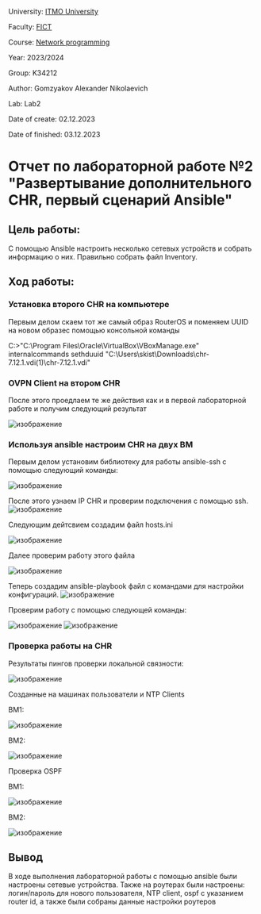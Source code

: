University: [ITMO University](https://itmo.ru/ru/)

Faculty: [FICT](https://fict.itmo.ru)

Course: [Network programming](https://github.com/itmo-ict-faculty/network-programming)

Year: 2023/2024

Group: K34212

Author: Gomzyakov Alexander Nikolaevich

Lab: Lab2

Date of create: 02.12.2023

Date of finished: 03.12.2023

# Отчет по лабораторной работе №2 "Развертывание дополнительного CHR, первый сценарий Ansible" #

## Цель работы: ##
С помощью Ansible настроить несколько сетевых устройств и собрать информацию о них. Правильно собрать файл Inventory.

## Ход работы: ##

### Установка второго CHR на компьютере ###
Первым делом скаем тот же самый образ RouterOS и поменяем UUID на новом образес помощью консольной команды

C:\>"C:\Program Files\Oracle\VirtualBox\VBoxManage.exe" internalcommands sethduuid "C:\Users\skist\Downloads\chr-7.12.1.vdi(1)\chr-7.12.1.vdi" 

### OVPN Client на втором CHR ###
После этого проедлаем те же действия как и в первой лабораторной работе и получим следующий результат

![изображение](https://github.com/fiji6479/2023_2024-network_programming-k34212-gomzyakov_a_n/assets/71012423/0187f297-5470-4558-9085-f2165977b3af)

### Используя ansible настроим CHR на двух ВМ ###
Первым делом установим библиотеку для работы ansible-ssh c помощью следующий команды:

![изображение](https://github.com/fiji6479/2023_2024-network_programming-k34212-gomzyakov_a_n/assets/71012423/790e0653-1079-47dd-926b-8adde6e0d34b)

После этого узнаем IP CHR и проверим подключения с помощью ssh.
![изображение](https://github.com/fiji6479/2023_2024-network_programming-k34212-gomzyakov_a_n/assets/71012423/bd5f08fe-f907-46c5-a0e3-0c0c0c41750f)

Следующим дейтсвием создадим файл hosts.ini 

![изображение](https://github.com/fiji6479/2023_2024-network_programming-k34212-gomzyakov_a_n/assets/71012423/5b78ea21-1245-4537-bb86-5784d8aea6a4)

Далее проверим работу этого файла

![изображение](https://github.com/fiji6479/2023_2024-network_programming-k34212-gomzyakov_a_n/assets/71012423/7b82ebe2-3cc0-4fe7-ba7a-4f9b79e4f424)

Теперь создадим ansible-playbook файл с командами для настройки конфигураций.
![изображение](https://github.com/fiji6479/2023_2024-network_programming-k34212-gomzyakov_a_n/assets/71012423/841f1974-6a0a-40b6-a608-e3c71b592f1a)

Проверим работу с помощью следующей команды: 

![изображение](https://github.com/fiji6479/2023_2024-network_programming-k34212-gomzyakov_a_n/assets/71012423/47668831-fc23-4bf4-ad8f-d741d87391b4)
![изображение](https://github.com/fiji6479/2023_2024-network_programming-k34212-gomzyakov_a_n/assets/71012423/d4a9f499-0232-4970-9715-e169d4cb847e)

### Проверка работы на CHR ###
Результаты пингов проверки локальной связности:

![изображение](https://github.com/fiji6479/2023_2024-network_programming-k34212-gomzyakov_a_n/assets/71012423/04992ba8-439c-401e-bc9d-59c905e1c3dc)

Созданные на машинах пользователи и NTP Clients

ВМ1:

![изображение](https://github.com/fiji6479/2023_2024-network_programming-k34212-gomzyakov_a_n/assets/71012423/b2a03992-47ba-4928-bfe9-8b41e8506d4d)

ВМ2:

![изображение](https://github.com/fiji6479/2023_2024-network_programming-k34212-gomzyakov_a_n/assets/71012423/116e1c7e-a5cc-443b-8dc1-047f39a95b74)

Проверка OSPF

ВМ1:

![изображение](https://github.com/fiji6479/2023_2024-network_programming-k34212-gomzyakov_a_n/assets/71012423/df102484-4abd-434d-8a3a-300009befc94)

ВМ2:

![изображение](https://github.com/fiji6479/2023_2024-network_programming-k34212-gomzyakov_a_n/assets/71012423/cd263caa-5c76-466d-ada6-84d8f2313551)

## Вывод ##
В ходе выполнения лабораторной работы с помощью ansible были настроены сетевые устройства. Также на роутерах были настроены: логин/пароль для нового пользователя, NTP client, ospf с указанием router id, а также были собраны данные настройки роутеров
